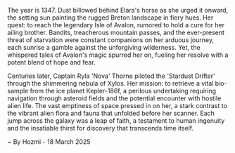 
The year is 1347.  Dust billowed behind Elara's horse as she urged it onward, the setting sun painting the rugged Breton landscape in fiery hues. Her quest: to reach the legendary Isle of Avalon, rumored to hold a cure for her ailing brother.  Bandits, treacherous mountain passes, and the ever-present threat of starvation were constant companions on her arduous journey, each sunrise a gamble against the unforgiving wilderness.  Yet, the whispered tales of Avalon's magic spurred her on, fueling her resolve with a potent blend of hope and fear.

Centuries later, Captain Ryla 'Nova' Thorne piloted the 'Stardust Drifter' through the shimmering nebula of Xylos.  Her mission: to retrieve a vital bio-sample from the ice planet Kepler-186f, a perilous undertaking requiring navigation through asteroid fields and the potential encounter with hostile alien life.  The vast emptiness of space pressed in on her, a stark contrast to the vibrant alien flora and fauna that unfolded before her scanner.  Each jump across the galaxy was a leap of faith, a testament to human ingenuity and the insatiable thirst for discovery that transcends time itself.

~ By Hozmi - 18 March 2025
